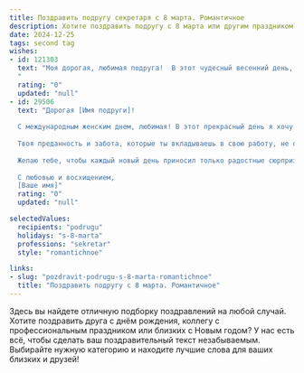 ```yaml
---
title: Поздравить подругу секретаря с 8 марта. Романтичное
description: Хотите поздравить подругу с 8 марта или другим праздником? Наш ИИ создаст незабываемое поздравление, а вы обязательно выделитесь среди других.  
date: 2024-12-25
tags: second tag
wishes:
- id: 121303
  text: "Моя дорогая, любимая подруга!  В этот чудесный весенний день, 8 Марта, я от всей души хочу поздравить тебя с праздником!  Пусть твоя жизнь, подобно нежному весеннему цветку, будет наполнена красотой, радостью и любовью.  Твой профессионализм и грация секретаря вызывают восхищение, но сегодня пусть все заботы останутся в стороне, а ты наслаждаешься этим прекрасным днем,  окруженная вниманием и нежностью.  Будь счастлива, моя дорогая!
  "
  rating: "0"
  updated: "null"
- id: 29506
  text: "Дорогая [Имя подруги]!
  
  С международным женским днем, любимая! В этот прекрасный день я хочу пожелать тебе, чтобы каждый миг твоей жизни был наполнен радостью и светом. Ты – словно нежный цветок, который расцветает даже в самые серые дни, принося тепло и вдохновение всем вокруг.
  
  Твоя преданность и забота, которые ты вкладываешь в свою работу, не остаются незамеченными. Ты — настоящая волшебница, превращающая повседневные задачи в красивую симфонию. Пусть в жизни будет столько же ярких моментов, сколько ты даришь своим коллегам и близким!
  
  Желаю тебе, чтобы каждый новый день приносил только радостные сюрпризы и неожиданные поводы для улыбок. Пусть искренние чувства, нежность и любовь окружают тебя, как самый нежный уют. С праздником, моя дорогая!
  
  С любовью и восхищением,
  [Ваше имя]"
  rating: "0"
  updated: "null"

selectedValues:
  recipients: "podrugu"
  holidays: "s-8-marta"
  professions: "sekretar"
  style: "romantichnoe"

links:
- slug: "pozdravit-podrugu-s-8-marta-romantichnoe"
  title: "Поздравить подругу с 8 марта. Романтичное"
---
```


Здесь вы найдете отличную подборку поздравлений на любой случай.
Хотите поздравить друга с днём рождения, коллегу с профессиональным праздником или близких с Новым годом? У нас есть всё, чтобы сделать ваш поздравительный текст незабываемым. Выбирайте нужную категорию и находите лучшие слова для ваших близких и друзей!
